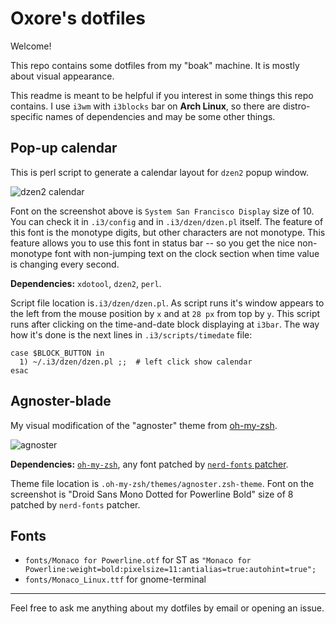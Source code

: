 # Oxore's dotfiles

Welcome!

This repo contains some dotfiles from my "boak" machine. It is mostly about visual appearance.

This readme is meant to be helpful if you interest in some things this repo contains. I use `i3wm` with `i3blocks` bar on **Arch Linux**, so there are distro-specific names of dependencies and may be some other things.

## Pop-up calendar

This is perl script to generate a calendar layout for `dzen2` popup window.

![dzen2 calendar](http://i.imgur.com/LzdHbT3.png "dzen2 calendar")

Font on the screenshot above is `System San Francisco Display` size of 10. You can check it in `.i3/config` and in `.i3/dzen/dzen.pl` itself. The feature of this font is the monotype digits, but other characters are not monotype. This feature allows you to use this font in status bar -- so you get the nice non-monotype font with non-jumping text on the clock section when time value is changing every second.

**Dependencies:**
`xdotool`,
`dzen2`,
`perl`.

Script file location is`.i3/dzen/dzen.pl`. As script runs it's window appears to the left from the mouse position by `x` and at `28 px` from top by `y`. This script runs after clicking on the time-and-date block displaying at `i3bar`. The way how it's done is the next lines in `.i3/scripts/timedate` file:

```
case $BLOCK_BUTTON in
  1) ~/.i3/dzen/dzen.pl ;;  # left click show calendar
esac
```

## Agnoster-blade

My visual modification of the "agnoster" theme from [oh-my-zsh](https://github.com/robbyrussell/oh-my-zsh).

![agnoster](http://i.imgur.com/3WUD5kE.png "agnoster-blade")

**Dependencies:**
[`oh-my-zsh`](https://github.com/robbyrussell/oh-my-zsh),
any font patched by [`nerd-fonts` patcher](https://github.com/ryanoasis/nerd-fonts#font-patcher).

Theme file location is `.oh-my-zsh/themes/agnoster.zsh-theme`. Font on the screenshot is "Droid Sans Mono Dotted for Powerline Bold" size of 8 patched by `nerd-fonts` patcher.

## Fonts

- `fonts/Monaco for Powerline.otf` for ST as `"Monaco for Powerline:weight=bold:pixelsize=11:antialias=true:autohint=true";`
- `fonts/Monaco_Linux.ttf` for gnome-terminal

___

Feel free to ask me anything about my dotfiles by email or opening an issue.

